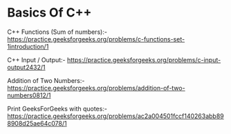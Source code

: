 # Basics Of C++

C++ Functions (Sum of numbers):-
https://practice.geeksforgeeks.org/problems/c-functions-set-1introduction/1

C++ Input / Output:-
https://practice.geeksforgeeks.org/problems/c-input-output2432/1

Addition of Two Numbers:-
https://practice.geeksforgeeks.org/problems/addition-of-two-numbers0812/1

Print GeeksForGeeks with quotes:-
https://practice.geeksforgeeks.org/problems/ac2a004501fccf140263abb898908d25ae64c078/1
